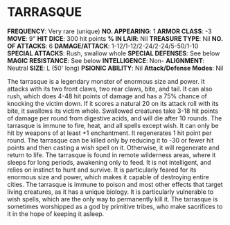# TARRASQUE

**FREQUENCY**: Very rare (unique)
**NO. APPEARING**: 1
**ARMOR CLASS**: -3
**MOVE**: 9"
**HIT DICE**: 300 hit points
**% IN LAIR**: Nil
**TREASURE TYPE**: Nil
**NO. OF ATTACKS**: 6
**DAMAGE/ATTACK**: 1-12/1-12/2-24/2-24/5-50/1-10
**SPECIAL ATTACKS**: Rush, swallow whole
**SPECIAL DEFENSES**: See below
**MAGIC RESISTANCE**: See below
**INTELLIGENCE**: Non-
**ALIGNMENT**: Neutral
**SIZE**: L (50' long)
**PSIONIC ABILITY**: Nil
**Attack/Defense Modes**: Nil

The tarrasque is a legendary monster of enormous size and power. It attacks with its two front claws, two rear claws, bite, and tail. It can also rush, which does 4-48 hit points of damage and has a 75% chance of knocking the victim down. If it scores a natural 20 on its attack roll with its bite, it swallows its victim whole. Swallowed creatures take 3-18 hit points of damage per round from digestive acids, and will die after 10 rounds. The tarrasque is immune to fire, heat, and all spells except wish. It can only be hit by weapons of at least +1 enchantment. It regenerates 1 hit point per round. The tarrasque can be killed only by reducing it to -30 or fewer hit points and then casting a wish spell on it. Otherwise, it will regenerate and return to life. The tarrasque is found in remote wilderness areas, where it sleeps for long periods, awakening only to feed. It is not intelligent, and relies on instinct to hunt and survive. It is particularly feared for its enormous size and power, which makes it capable of destroying entire cities. The tarrasque is immune to poison and most other effects that target living creatures, as it has a unique biology. It is particularly vulnerable to wish spells, which are the only way to permanently kill it. The tarrasque is sometimes worshipped as a god by primitive tribes, who make sacrifices to it in the hope of keeping it asleep.

